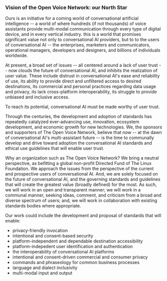 ### Vision of the Open Voice Network: our North Star ###

Ours is an initiative for a coming world of conversational artificial intelligence -- a world of where hundreds (if not thousands) of voice assistants provide multi-modal communication through every type of digital device, and in every vertical industry.  this is a world that promises significant value not only to conversational AI providers, but to to the users of conversational AI -- the enterprises, marketers and communicators, operational managers, developers and designers, and billions of individuals worldwide.

At present, a broad set of issues -- all centered around a lack of user trust -- now clouds the future of conversational AI, and inhibits the realization of user value.  These include distrust in conversational AI's ease and reliability of use, its ability to provide direct and unfiltered access to desired destinations, its commercial and personal practices regarding data usage and privacy, its lack cross-platform interoperability, its struggle to provide unbiased and inclusive access.  

To reach its potential, conversational AI must be made worthy of user trust. 

Through the centuries, the development and adoption of standards has repeatedly catalyzed ever-advancing use, innovation, ecosystem development, and economic growth for new technologies.  We, the sponsors and supporters of The Open Voice Network, believe that now -- at the dawn of conversational AI's multi-assistant future -- is the time to communally develop and drive toward adoption the conversational AI standards and ethical use guidelines that will enable user trust.  

Why an organization such as The Open Voice Network?  We bring a neutral perspective, as befitting a global non-profit Directed Fund of The Linux Foundation.  We approach the issues from the perspective of the current and prospective users of conversational AI.  And, we are solely focused on the future of conversational AI, and the governing standards and guidelines that will create the greatest value (broadly defined) for the most.   As such, we will work in an open and transparent manner; we will work in a communal manner, seeking ideas, comment, and criticism from a broad and diverse spectrum of users; and, we will work in collaboration with existing standards bodies where appropriate.  

Our work could include the development and proposal of standards that will enable:
- privacy-friendly invocation
- intentional and consent-based security
- platform-independent and dependable destination accessibility
- platform-indepedent user identification and authentication
- the interoperability of conversational AI platforms
- intentional and consent-driven commercial and consumer privacy 
- commands and phraseology for common business processes
- language and dialect inclusivity
- multi-modal input and output 

###


